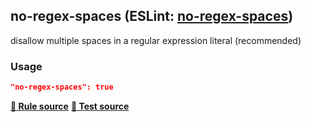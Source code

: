 <!-- Start:AutoDoc:: Modify `src/readme/rules.ts` and run `gulp readme` to update block -->
## no-regex-spaces (ESLint: [no-regex-spaces](http://eslint.org/docs/rules/no-regex-spaces))

disallow multiple spaces in a regular expression literal (recommended)

### Usage

```json
"no-regex-spaces": true
```
**[:straight_ruler: Rule source](https://github.com/buzinas/tslint-eslint-rules/blob/master/src/rules/noRegexSpacesRule.ts)**
**[:blue_book: Test source](https://github.com/buzinas/tslint-eslint-rules/blob/master/src/test/rules/noRegexSpacesRuleTests.ts)**

<!-- End:AutoDoc -->
